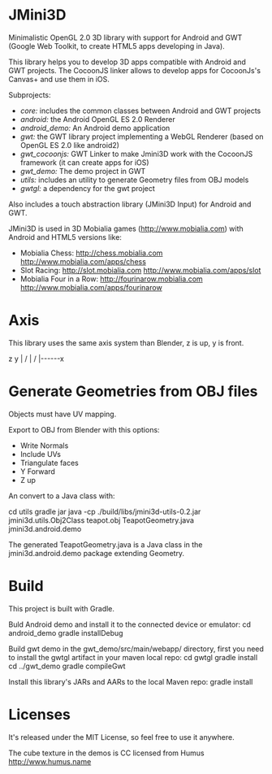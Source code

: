 JMini3D
=======

Minimalistic OpenGL 2.0 3D library with support for Android and GWT (Google Web Toolkit, to create HTML5 apps developing in Java).

This library helps you to develop 3D apps compatible with Android and GWT projects. The CocoonJS linker allows to develop apps for CocoonJs's Canvas+ and use them in iOS.

Subprojects:
* *core:* includes the common classes between Android and GWT projects
* *android:* the Android OpenGL ES 2.0 Renderer
* *android_demo:* An Android demo application
* *gwt:* the GWT library project implementing a WebGL Renderer (based on OpenGL ES 2.0 like android2)
* *gwt_cocoonjs:* GWT Linker to make Jmini3D work with the CocoonJS framework (it can create apps for iOS)
* *gwt_demo:* The demo project in GWT
* *utils:* includes an utility to generate Geometry files from OBJ models
* *gwtgl:* a dependency for the gwt project

Also includes a touch abstraction library (JMini3D Input) for Android and GWT.

JMini3D is used in 3D Mobialia games (http://www.mobialia.com) with Android and HTML5 versions like:
* Mobialia Chess: http://chess.mobialia.com http://www.mobialia.com/apps/chess
* Slot Racing: http://slot.mobialia.com http://www.mobialia.com/apps/slot
* Mobialia Four in a Row: http://fourinarow.mobialia.com http://www.mobialia.com/apps/fourinarow

Axis
====

This library uses the same axis system than Blender, z is up, y is front.

 z   y
 |  /
 | /
 |------x

Generate Geometries from OBJ files
==================================

Objects must have UV mapping.

Export to OBJ from Blender with this options:

* Write Normals
* Include UVs
* Triangulate faces
* Y Forward
* Z up

An convert to a Java class with:

 cd utils
 gradle jar
 java -cp ./build/libs/jmini3d-utils-0.2.jar jmini3d.utils.Obj2Class teapot.obj TeapotGeometry.java jmini3d.android.demo

The generated TeapotGeometry.java is a Java class in the jmini3d.android.demo package extending Geometry.

Build
=====

This project is built with Gradle.

Buld Android demo and install it to the connected device or emulator:
 cd android_demo
 gradle installDebug

Build gwt demo in the gwt_demo/src/main/webapp/ directory, first you need to install the gwtgl artifact in your maven local repo:
 cd gwtgl
 gradle install
 cd ../gwt_demo
 gradle compileGwt

Install this library's JARs and AARs to the local Maven repo:
 gradle install

Licenses
========

It's released under the MIT License, so feel free to use it anywhere.

The cube texture in the demos is CC licensed from Humus http://www.humus.name